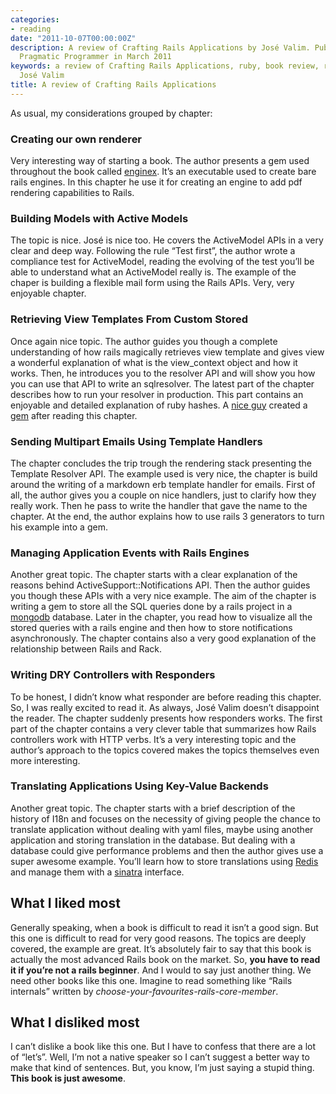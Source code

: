 ```yaml
---
categories:
- reading
date: "2011-10-07T00:00:00Z"
description: A review of Crafting Rails Applications by José Valim. Published by The
  Pragmatic Programmer in March 2011
keywords: a review of Crafting Rails Applications, ruby, book review, rails, enginex,
  José Valim
title: A review of Crafting Rails Applications
---
```

As usual, my considerations grouped by chapter:

### Creating our own renderer

Very interesting way of starting a book. The author presents a gem used
throughout the book called [enginex](https://github.com/josevalim/enginex).
It’s an executable used to create bare rails engines. In this chapter he use
it for creating an engine to add pdf rendering capabilities to Rails.

### Building Models with Active Models

The topic is nice. José is nice too. He covers the ActiveModel APIs in a very
clear and deep way. Following the rule “Test first”, the author wrote a
compliance test for ActiveModel, reading the evolving of the test you’ll be
able to understand what an ActiveModel really is. The example of the chaper is
building a flexible mail form using the Rails APIs. Very, very enjoyable
chapter.

### Retrieving View Templates From Custom Stored

Once again nice topic. The author guides you though a complete understanding
of how rails magically retrieves view template and gives view a wonderful
explanation of what is the view\_context object and how it works. Then, he
introduces you to the resolver API and will show you how you can use that API
to write an sqlresolver. The latest part of the chapter describes how to run
your resolver in production. This part contains an enjoyable and detailed
explanation of ruby hashes. A [nice guy](http://andreapavoni.com/) created a
[gem](https://github.com/apeacox/panoramic) after reading this chapter.

### Sending Multipart Emails Using Template Handlers

The chapter concludes the trip trough the rendering stack presenting the
Template Resolver API. The example used is very nice, the chapter is build
around the writing of a markdown erb template handler for emails. First of
all, the author gives you a couple on nice handlers, just to clarify how they
really work. Then he pass to write the handler that gave the name to the
chapter. At the end, the author explains how to use rails 3 generators to turn
his example into a gem.

### Managing Application Events with Rails Engines

Another great topic. The chapter starts with a clear explanation of the
reasons behind ActiveSupport::Notifications API. Then the author guides you
though these APIs with a very nice example. The aim of the chapter is writing
a gem to store all the SQL queries done by a rails project in a
[mongodb](http://www.mongodb.org/) database. Later in the chapter, you read
how to visualize all the stored queries with a rails engine and then how to
store notifications asynchronously. The chapter contains also a very good
explanation of the relationship between Rails and Rack.

### Writing DRY Controllers with Responders

To be honest, I didn’t know what responder are before reading this chapter.
So, I was really excited to read it. As always, José Valim doesn’t disappoint
the reader. The chapter suddenly presents how responders works. The first part
of the chapter contains a very clever table that summarizes how Rails
controllers work with HTTP verbs. It’s a very interesting topic and the
author’s approach to the topics covered makes the topics themselves even more
interesting.

### Translating Applications Using Key-Value Backends

Another great topic. The chapter starts with a brief description of the
history of I18n and focuses on the necessity of giving people the chance to
translate application without dealing with yaml files, maybe using another
application and storing translation in the database. But dealing with a
database could give performance problems and then the author gives use a super
awesome example. You’ll learn how to store translations using
[Redis](http://redis.io/) and manage them with a
[sinatra](http://www.sinatrarb.com/) interface.

## What I liked most

Generally speaking, when a book is difficult to read it isn’t a good sign. But
this one is difficult to read for very good reasons. The topics are deeply
covered, the example are great. It’s absolutely fair to say that this book is
actually the most advanced Rails book on the market. So, **you have to read it
if you’re not a rails beginner**. And I would to say just another thing. We
need other books like this one. Imagine to read something like “Rails
internals” written by *choose-your-favourites-rails-core-member*.

## What I disliked most

I can’t dislike a book like this one. But I have to confess that there are a
lot of “let’s”. Well, I’m not a native speaker so I can’t suggest a better way
to make that kind of sentences. But, you know, I’m just saying a stupid thing.
**This book is just awesome**.
